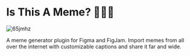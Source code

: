 # Is This A Meme? 💁🏻🦋

![65jmhz](https://user-images.githubusercontent.com/6137765/154431934-3641c445-49cc-4890-b818-2013d1c70815.jpg)

A meme generator plugin for Figma and FigJam. Import memes from all over the internet with customizable captions and share it far and wide.
